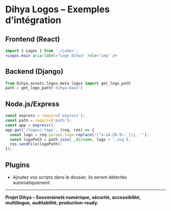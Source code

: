 # Dihya Logos – Exemples d’intégration

## Frontend (React)
```jsx
import { Logos } from './index';
<Logos.main aria-label="Logo Dihya" role="img" />
```

## Backend (Django)
```python
from Dihya.assets.logos.meta_logos import get_logo_path
path = get_logo_path('dihya-main')
```

## Node.js/Express
```js
const express = require('express');
const path = require('path');
const app = express();
app.get('/logos/:logo', (req, res) => {
  const logo = req.params.logo.replace(/[^a-zA-Z0-9\-_]/g, '');
  const logoPath = path.join(__dirname, logo + '.svg');
  res.sendFile(logoPath);
});
```

## Plugins
- Ajoutez vos scripts dans le dossier, ils seront détectés automatiquement.

---

**Projet Dihya – Souveraineté numérique, sécurité, accessibilité, multilingue, auditabilité, production-ready.**

